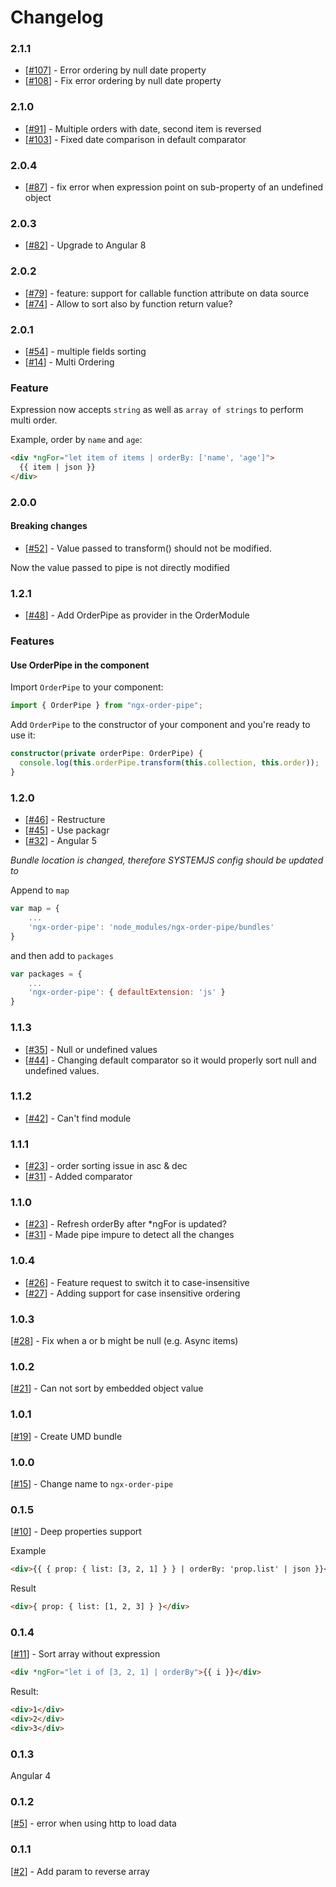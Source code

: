 # Changelog

### 2.1.1

- [[#107](https://github.com/VadimDez/ngx-order-pipe/issues/107)] - Error ordering by null date property
- [[#108](https://github.com/VadimDez/ngx-order-pipe/pull/108)] - Fix error ordering by null date property

### 2.1.0

- [[#91](https://github.com/VadimDez/ngx-order-pipe/issues/91)] - Multiple orders with date, second item is reversed
- [[#103](https://github.com/VadimDez/ngx-order-pipe/pull/103)] - Fixed date comparison in default comparator

### 2.0.4

- [[#87](https://github.com/VadimDez/ngx-order-pipe/pull/87)] - fix error when expression point on sub-property of an undefined object

### 2.0.3

- [[#82](https://github.com/VadimDez/ngx-order-pipe/issues/82)] - Upgrade to Angular 8

### 2.0.2

- [[#79](https://github.com/VadimDez/ngx-order-pipe/pull/79)] - feature: support for callable function attribute on data source
- [[#74](https://github.com/VadimDez/ngx-order-pipe/issues/74)] - Allow to sort also by function return value?

### 2.0.1

- [[#54](https://github.com/VadimDez/ngx-order-pipe/pull/54)] - multiple fields sorting
- [[#14](https://github.com/VadimDez/ngx-order-pipe/issues/14)] - Multi Ordering

### Feature

Expression now accepts `string` as well as `array of strings` to perform multi order.

Example, order by `name` and `age`:

```html
<div *ngFor="let item of items | orderBy: ['name', 'age']">
  {{ item | json }}
</div>
```

### 2.0.0

#### Breaking changes

- [[#52](https://github.com/VadimDez/ngx-order-pipe/issues/52)] - Value passed to transform() should not be modified.

Now the value passed to pipe is not directly modified

### 1.2.1

- [[#48](https://github.com/VadimDez/ngx-order-pipe/issues/48)] - Add OrderPipe as provider in the OrderModule

### Features

#### Use OrderPipe in the component

Import `OrderPipe` to your component:

```typescript
import { OrderPipe } from "ngx-order-pipe";
```

Add `OrderPipe` to the constructor of your component and you're ready to use it:

```typescript
constructor(private orderPipe: OrderPipe) {
  console.log(this.orderPipe.transform(this.collection, this.order));
}
```

### 1.2.0

- [[#46](https://github.com/VadimDez/ngx-order-pipe/pull/46)] - Restructure
- [[#45](https://github.com/VadimDez/ngx-order-pipe/issues/45)] - Use packagr
- [[#32](https://github.com/VadimDez/ngx-order-pipe/issues/32)] - Angular 5

_Bundle location is changed, therefore SYSTEMJS config should be updated to_

Append to `map`

```js
var map = {
    ...
    'ngx-order-pipe': 'node_modules/ngx-order-pipe/bundles'
}
```

and then add to `packages`

```js
var packages = {
    ...
    'ngx-order-pipe': { defaultExtension: 'js' }
}
```

### 1.1.3

- [[#35](https://github.com/VadimDez/ngx-order-pipe/issues/35)] - Null or undefined values
- [[#44](https://github.com/VadimDez/ngx-order-pipe/pull/44)] - Changing default comparator so it would properly sort null and undefined values.

### 1.1.2

- [[#42](https://github.com/VadimDez/ngx-order-pipe/issues/42)] - Can't find module

### 1.1.1

- [[#23](https://github.com/VadimDez/ngx-order-pipe/issues/34)] - order sorting issue in asc & dec
- [[#31](https://github.com/VadimDez/ngx-order-pipe/pull/36)] - Added comparator

### 1.1.0

- [[#23](https://github.com/VadimDez/ngx-order-pipe/issues/23)] - Refresh orderBy after \*ngFor is updated?
- [[#31](https://github.com/VadimDez/ngx-order-pipe/pull/31)] - Made pipe impure to detect all the changes

### 1.0.4

- [[#26](https://github.com/VadimDez/ngx-order-pipe/issues/26)] - Feature request to switch it to case-insensitive
- [[#27](https://github.com/VadimDez/ngx-order-pipe/pull/27)] - Adding support for case insensitive ordering

### 1.0.3

[[#28](https://github.com/VadimDez/ngx-order-pipe/pull/28)] - Fix when a or b might be null (e.g. Async items)

### 1.0.2

[[#21](https://github.com/VadimDez/ngx-order-pipe/issues/21)] - Can not sort by embedded object value

### 1.0.1

[[#19](https://github.com/VadimDez/ngx-order-pipe/issues/19)] - Create UMD bundle

### 1.0.0

[[#15](https://github.com/VadimDez/ngx-order-pipe/issues/15)] - Change name to `ngx-order-pipe`

### 0.1.5

[[#10](https://github.com/VadimDez/ng2-order-pipe/issues/10)] - Deep properties support

Example

```html
<div>{{ { prop: { list: [3, 2, 1] } } | orderBy: 'prop.list' | json }}</div>
```

Result

```html
<div>{ prop: { list: [1, 2, 3] } }</div>
```

### 0.1.4

[[#11](https://github.com/VadimDez/ng2-order-pipe/issues/11)] - Sort array without expression

```html
<div *ngFor="let i of [3, 2, 1] | orderBy">{{ i }}</div>
```

Result:

```html
<div>1</div>
<div>2</div>
<div>3</div>
```

### 0.1.3

Angular 4

### 0.1.2

[[#5](https://github.com/VadimDez/ng2-order-pipe/issues/5)] - error when using http to load data

### 0.1.1

[[#2](https://github.com/VadimDez/ng2-order-pipe/issues/2)] - Add param to reverse array

